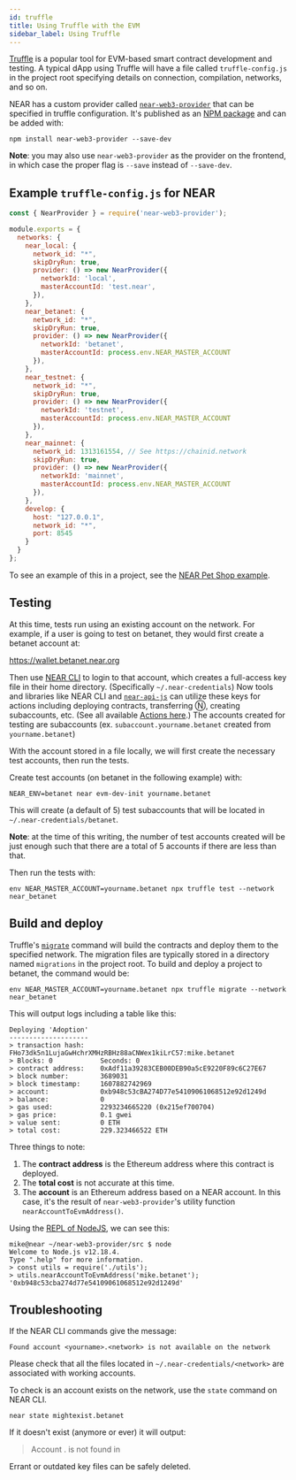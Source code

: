 ```yaml
---
id: truffle
title: Using Truffle with the EVM
sidebar_label: Using Truffle
---
```


[Truffle](https://trufflesuite.com) is a popular tool for EVM-based smart contract development and testing. A typical dApp using Truffle will have a file called `truffle-config.js` in the project root specifying details on connection, compilation, networks, and so on.

NEAR has a custom provider called [`near-web3-provider`](https://github.com/near/near-web3-provider) that can be specified in truffle configuration. It's published as an [NPM package](https://npmjs.com/package/near-web3-provider) and can be added with:

    npm install near-web3-provider --save-dev

**Note**: you may also use `near-web3-provider` as the provider on the frontend, in which case the proper flag is `--save` instead of `--save-dev`.

## Example `truffle-config.js` for NEAR

```js
const { NearProvider } = require('near-web3-provider');

module.exports = {
  networks: {
    near_local: {
      network_id: "*",
      skipDryRun: true,
      provider: () => new NearProvider({
        networkId: 'local',
        masterAccountId: 'test.near',
      }),
    },
    near_betanet: {
      network_id: "*",
      skipDryRun: true,
      provider: () => new NearProvider({
        networkId: 'betanet',
        masterAccountId: process.env.NEAR_MASTER_ACCOUNT
      }),
    },
    near_testnet: {
      network_id: "*",
      skipDryRun: true,
      provider: () => new NearProvider({
        networkId: 'testnet',
        masterAccountId: process.env.NEAR_MASTER_ACCOUNT
      }),
    },
    near_mainnet: {
      network_id: 1313161554, // See https://chainid.network
      skipDryRun: true,
      provider: () => new NearProvider({
        networkId: 'mainnet',
        masterAccountId: process.env.NEAR_MASTER_ACCOUNT
      }),
    },
    develop: {
      host: "127.0.0.1",
      network_id: "*",
      port: 8545
    }
  }
};
```

To see an example of this in a project, see the [NEAR Pet Shop example](https://github.com/near-examples/near-pet-shop/blob/master/truffle-config.js).

## Testing

At this time, tests run using an existing account on the network. For example, if a user is going to test on betanet, they would first create a betanet account at:

https://wallet.betanet.near.org

Then use [NEAR CLI](/docs/development/near-cli) to login to that account, which creates a full-access key file in their home directory. (Specifically `~/.near-credentials`) Now tools and libraries like NEAR CLI and [`near-api-js`](https://github.com/near/near-api-js) can utilize these keys for actions including deploying contracts, transferring Ⓝ, creating subaccounts, etc. (See all available [Actions here](https://nomicon.io/RuntimeSpec/Actions.html).) The accounts created for testing are subaccounts (ex. `subaccount.yourname.betanet` created from `yourname.betanet`)

With the account stored in a file locally, we will first create the necessary test accounts, then run the tests.
 
Create test accounts (on betanet in the following example) with:

    NEAR_ENV=betanet near evm-dev-init yourname.betanet
    
This will create (a default of 5) test subaccounts that will be located in `~/.near-credentials/betanet`.

**Note**: at the time of this writing, the number of test accounts created will be just enough such that there are a total of 5 accounts if there are less than that.

Then run the tests with:

    env NEAR_MASTER_ACCOUNT=yourname.betanet npx truffle test --network near_betanet

## Build and deploy

Truffle's [`migrate`](https://www.trufflesuite.com/docs/truffle/getting-started/running-migrations#command) command will build the contracts and deploy them to the specified network. The migration files are typically stored in a directory named `migrations` in the project root. To build and deploy a project to betanet, the command would be:

    env NEAR_MASTER_ACCOUNT=yourname.betanet npx truffle migrate --network near_betanet

This will output logs including a table like this:

```shell script
Deploying 'Adoption'
--------------------
> transaction hash:    FHo73dk5n1LujaGwHchrXMHzRBHz88aCNWex1kiLrC57:mike.betanet
> Blocks: 0            Seconds: 0
> contract address:    0xAdf11a39283CEB00DEB90a5cE9220F89c6C27E67
> block number:        3689031
> block timestamp:     1607882742969
> account:             0xb948c53cBA274D77e54109061068512e92d1249d
> balance:             0
> gas used:            2293234665220 (0x215ef700704)
> gas price:           0.1 gwei
> value sent:          0 ETH
> total cost:          229.323466522 ETH
```

Three things to note:
1. The **contract address** is the Ethereum address where this contract is deployed.
2. The **total cost** is not accurate at this time.
3. The **account** is an Ethereum address based on a NEAR account. In this case, it's the result of `near-web3-provider`'s utility function `nearAccountToEvmAddress()`.

Using the [REPL of NodeJS](https://nodejs.dev/learn/how-to-use-the-nodejs-repl), we can see this:

```shell script
mike@near ~/near-web3-provider/src $ node
Welcome to Node.js v12.18.4.
Type ".help" for more information.
> const utils = require('./utils');
> utils.nearAccountToEvmAddress('mike.betanet');
'0xb948c53cba274d77e54109061068512e92d1249d'
```

## Troubleshooting

If the NEAR CLI commands give the message:

`Found account <yourname>.<network> is not available on the network`

Please check that all the files located in `~/.near-credentials/<network>` are associated with working accounts. 

To check is an account exists on the network, use the `state` command on NEAR CLI.

    near state mightexist.betanet
    
If it doesn't exist (anymore or ever) it will output:

>Account <yourname>.<network> is not found in <network> 

Errant or outdated key files can be safely deleted.
